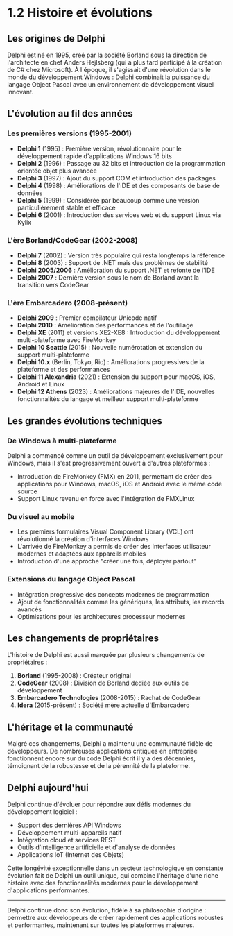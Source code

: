 # 1.2 Histoire et évolutions

## Les origines de Delphi

Delphi est né en 1995, créé par la société Borland sous la direction de l'architecte en chef Anders Hejlsberg (qui a plus tard participé à la création de C# chez Microsoft). À l'époque, il s'agissait d'une révolution dans le monde du développement Windows : Delphi combinait la puissance du langage Object Pascal avec un environnement de développement visuel innovant.

## L'évolution au fil des années

### Les premières versions (1995-2001)
- **Delphi 1** (1995) : Première version, révolutionnaire pour le développement rapide d'applications Windows 16 bits
- **Delphi 2** (1996) : Passage au 32 bits et introduction de la programmation orientée objet plus avancée
- **Delphi 3** (1997) : Ajout du support COM et introduction des packages
- **Delphi 4** (1998) : Améliorations de l'IDE et des composants de base de données
- **Delphi 5** (1999) : Considérée par beaucoup comme une version particulièrement stable et efficace
- **Delphi 6** (2001) : Introduction des services web et du support Linux via Kylix

### L'ère Borland/CodeGear (2002-2008)
- **Delphi 7** (2002) : Version très populaire qui resta longtemps la référence
- **Delphi 8** (2003) : Support de .NET mais des problèmes de stabilité
- **Delphi 2005/2006** : Amélioration du support .NET et refonte de l'IDE
- **Delphi 2007** : Dernière version sous le nom de Borland avant la transition vers CodeGear

### L'ère Embarcadero (2008-présent)
- **Delphi 2009** : Premier compilateur Unicode natif
- **Delphi 2010** : Amélioration des performances et de l'outillage
- **Delphi XE** (2011) et versions XE2-XE8 : Introduction du développement multi-plateforme avec FireMonkey
- **Delphi 10 Seattle** (2015) : Nouvelle numérotation et extension du support multi-plateforme
- **Delphi 10.x** (Berlin, Tokyo, Rio) : Améliorations progressives de la plateforme et des performances
- **Delphi 11 Alexandria** (2021) : Extension du support pour macOS, iOS, Android et Linux
- **Delphi 12 Athens** (2023) : Améliorations majeures de l'IDE, nouvelles fonctionnalités du langage et meilleur support multi-plateforme

## Les grandes évolutions techniques

### De Windows à multi-plateforme
Delphi a commencé comme un outil de développement exclusivement pour Windows, mais il s'est progressivement ouvert à d'autres plateformes :
- Introduction de FireMonkey (FMX) en 2011, permettant de créer des applications pour Windows, macOS, iOS et Android avec le même code source
- Support Linux revenu en force avec l'intégration de FMXLinux

### Du visuel au mobile
- Les premiers formulaires Visual Component Library (VCL) ont révolutionné la création d'interfaces Windows
- L'arrivée de FireMonkey a permis de créer des interfaces utilisateur modernes et adaptées aux appareils mobiles
- Introduction d'une approche "créer une fois, déployer partout"

### Extensions du langage Object Pascal
- Intégration progressive des concepts modernes de programmation
- Ajout de fonctionnalités comme les génériques, les attributs, les records avancés
- Optimisations pour les architectures processeur modernes

## Les changements de propriétaires

L'histoire de Delphi est aussi marquée par plusieurs changements de propriétaires :
1. **Borland** (1995-2008) : Créateur original
2. **CodeGear** (2008) : Division de Borland dédiée aux outils de développement
3. **Embarcadero Technologies** (2008-2015) : Rachat de CodeGear
4. **Idera** (2015-présent) : Société mère actuelle d'Embarcadero

## L'héritage et la communauté

Malgré ces changements, Delphi a maintenu une communauté fidèle de développeurs. De nombreuses applications critiques en entreprise fonctionnent encore sur du code Delphi écrit il y a des décennies, témoignant de la robustesse et de la pérennité de la plateforme.

## Delphi aujourd'hui

Delphi continue d'évoluer pour répondre aux défis modernes du développement logiciel :
- Support des dernières API Windows
- Développement multi-appareils natif
- Intégration cloud et services REST
- Outils d'intelligence artificielle et d'analyse de données
- Applications IoT (Internet des Objets)

Cette longévité exceptionnelle dans un secteur technologique en constante évolution fait de Delphi un outil unique, qui combine l'héritage d'une riche histoire avec des fonctionnalités modernes pour le développement d'applications performantes.

---

Delphi continue donc son évolution, fidèle à sa philosophie d'origine : permettre aux développeurs de créer rapidement des applications robustes et performantes, maintenant sur toutes les plateformes majeures.
